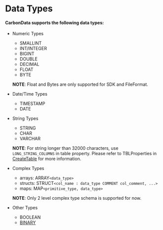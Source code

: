 <!--
    Licensed to the Apache Software Foundation (ASF) under one or more 
    contributor license agreements.  See the NOTICE file distributed with
    this work for additional information regarding copyright ownership. 
    The ASF licenses this file to you under the Apache License, Version 2.0
    (the "License"); you may not use this file except in compliance with 
    the License.  You may obtain a copy of the License at

      http://www.apache.org/licenses/LICENSE-2.0

    Unless required by applicable law or agreed to in writing, software 
    distributed under the License is distributed on an "AS IS" BASIS, 
    WITHOUT WARRANTIES OR CONDITIONS OF ANY KIND, either express or implied.
    See the License for the specific language governing permissions and 
    limitations under the License.
-->

#  Data Types

#### CarbonData supports the following data types:

  * Numeric Types
    * SMALLINT
    * INT/INTEGER
    * BIGINT
    * DOUBLE
    * DECIMAL
    * FLOAT
    * BYTE
    
    **NOTE**: Float and Bytes are only supported for SDK and FileFormat.

  * Date/Time Types
    * TIMESTAMP
    * DATE

  * String Types
    * STRING
    * CHAR
    * VARCHAR

    **NOTE**: For string longer than 32000 characters, use `LONG_STRING_COLUMNS` in table property.
    Please refer to TBLProperties in [CreateTable](./ddl-of-carbondata.md#create-table) for more information.

  * Complex Types
    * arrays: ARRAY``<data_type>``
    * structs: STRUCT``<col_name : data_type COMMENT col_comment, ...>``
    * maps: MAP``<primitive_type, data_type>``
    
    **NOTE**: Only 2 level complex type schema is supported for now.

  * Other Types
    * BOOLEAN
    * [BINARY](./supported-binary-in-carbondata.md)

